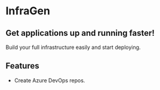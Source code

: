# InfraGen

## Get applications up and running faster!
Build your full infrastructure easily and start deploying.

## Features
* Create Azure DevOps repos.
